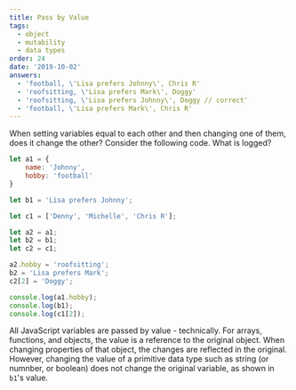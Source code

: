 ```yaml
---
title: Pass by Value
tags:
  - object
  - mutability
  - data types
order: 24
date: '2019-10-02'
answers:
  - 'football, \'Lisa prefers Johnny\', Chris R'
  - 'roofsitting, \'Lisa prefers Mark\', Doggy'
  - 'roofsitting, \'Lisa prefers Johnny\', Doggy // correct'
  - 'football, \'Lisa prefers Mark\', Chris R'
---
```


When setting variables equal to each other and then changing one of them, does it change the other? Consider the following code. What is logged?

```javascript
let a1 = {
    name: 'Johnny',
    hobby: 'football'
}

let b1 = 'Lisa prefers Johnny';

let c1 = ['Denny', 'Michelle', 'Chris R'];

let a2 = a1;
let b2 = b1;
let c2 = c1;

a2.hobby = 'roofsitting';
b2 = 'Lisa prefers Mark';
c2[2] = 'Doggy';

console.log(a1.hobby);
console.log(b1);
console.log(c1[2]);
```

<!-- explanation -->

All JavaScript variables are passed by value - technically. For arrays, functions, and objects, the value is a reference to the original object. When changing properties of that object, the changes are reflected in the original. However, changing the value of a primitive data type such as string (or numnber, or boolean) does not change the original variable, as shown in `b1`'s value.
